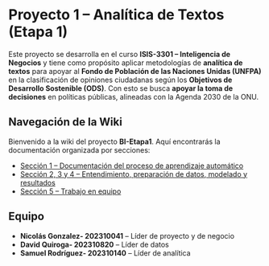 # Proyecto 1 – Analítica de Textos (Etapa 1)

Este proyecto se desarrolla en el curso **ISIS-3301 – Inteligencia de Negocios** y tiene como propósito aplicar metodologías de **analítica de textos** para apoyar al **Fondo de Población de las Naciones Unidas (UNFPA)** en la clasificación de opiniones ciudadanas según los **Objetivos de Desarrollo Sostenible (ODS)**. Con esto se busca **apoyar la toma de decisiones** en políticas públicas, alineadas con la Agenda 2030 de la ONU.

## Navegación de la Wiki
Bienvenido a la wiki del proyecto **BI-Etapa1**. Aquí encontrarás la documentación organizada por secciones:

- [Sección 1 – Documentación del proceso de aprendizaje automático](https://github.com/SamuelRT123/BI-Etapa1/wiki/Secci%C3%B3n-1:-Documentaci%C3%B3n-del-proceso-de-aprendizaje-autom%C3%A1tico.)  
- [Sección 2, 3 y 4 – Entendimiento, preparación de datos, modelado y resultados](https://github.com/SamuelRT123/BI-Etapa1/wiki/Secci%C3%B3n-2.-Entendimiento-y-preparaci%C3%B3n-de-los-datos.)  
- [Sección 5 – Trabajo en equipo](https://github.com/SamuelRT123/BI-Etapa1/wiki/Secci%C3%B3n-5.-Trabajo-en-equipo)  

## Equipo
- **Nicolás Gonzalez- 202310041** – Líder de proyecto y de negocio  
- **David Quiroga- 202310820** – Líder de datos  
- **Samuel Rodríguez- 202310140** – Líder de analítica  
